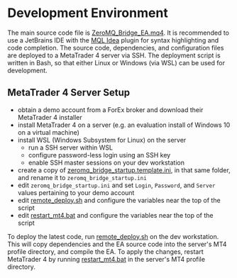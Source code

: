# Development Environment
The main source code file is [ZeroMQ_Bridge_EA.mq4](../metatrader4/MQL4/Experts/ZeroMQ_Bridge_EA.mq4).
It is recommended to use a JetBrains IDE with the [MQL Idea](https://plugins.jetbrains.com/plugin/9291-mql-idea) plugin for syntax highlighting and code completion.
The source code, dependencies, and configuration files are deployed to a MetaTrader 4 server via SSH.
The deployment script is written in Bash, so that either Linux or Windows (via WSL) can be used for development. 

## MetaTrader 4 Server Setup
 - obtain a demo account from a ForEx broker and download their MetaTrader 4 installer
 - install MetaTrader 4 on a server (e.g. an evaluation install of Windows 10 on a virtual machine)
 - install WSL (Windows Subsystem for Linux) on the server
   - run a SSH server within WSL
   - configure password-less login using an SSH key
   - enable SSH master sessions on your dev workstation 
 - create a copy of [zeromq_bridge_startup.template.ini](metatrader4/config/zeromq_bridge_startup.template.ini), in that same folder, and rename it to `zeromq_bridge_startup.ini`
 - edit `zeromq_bridge_startup.ini` and set `Login`, `Password`, and `Server` values pertaining to your demo account
 - edit [remote_deploy.sh](remote_deploy.sh) and configure the variables near the top of the script
 - edit [restart_mt4.bat](metatrader4/restart_mt4.bat) and configure the variables near the top of the script

To deploy the latest code, run [remote_deploy.sh](remote_deploy.sh) on the dev workstation.
This will copy dependencies and the EA source code into the server's MT4 profile directory, and compile the EA.
To apply the changes, restart MetaTrader 4 by running [restart_mt4.bat](metatrader4/restart_mt4.bat) in the server's MT4 profile directory.
